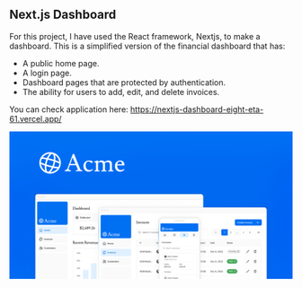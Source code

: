## Next.js Dashboard

For this project, I have used the React framework, Nextjs, to make a dashboard.
This is a simplified version of the financial dashboard that has:
- A public home page.
- A login page.
- Dashboard pages that are protected by authentication.
- The ability for users to add, edit, and delete invoices.

You can check application here: https://nextjs-dashboard-eight-eta-61.vercel.app/

![alt text](app/opengraph-image.png/?raw=true)
